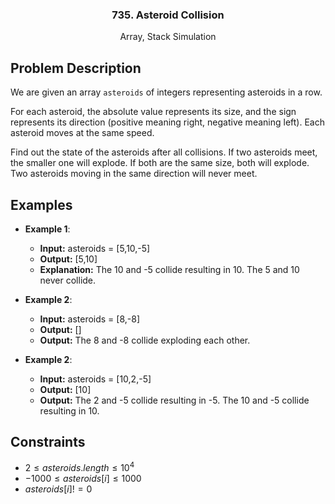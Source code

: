 <p align="center">

  <h3 align="center">735. Asteroid Collision</h3>

  <p align="center">
    Array, Stack Simulation
    <br>
  </p>
</p>

## Problem Description

We are given an array `asteroids` of integers representing asteroids in a row.

For each asteroid, the absolute value represents its size, and the sign represents its direction (positive meaning right, negative meaning left). Each asteroid moves at the same speed.

Find out the state of the asteroids after all collisions. If two asteroids meet, the smaller one will explode. If both are the same size, both will explode. Two asteroids moving in the same direction will never meet.

## Examples

- **Example 1**:

  - **Input:** asteroids = [5,10,-5]
  - **Output:** [5,10]
  - **Explanation:** The 10 and -5 collide resulting in 10. The 5 and 10 never collide.

- **Example 2**:

  - **Input:** asteroids = [8,-8]
  - **Output:** []
  - **Output:** The 8 and -8 collide exploding each other.

- **Example 2**:

  - **Input:** asteroids = [10,2,-5]
  - **Output:** [10]
  - **Output:** The 2 and -5 collide resulting in -5. The 10 and -5 collide resulting in 10.

## Constraints

- $2 \leq asteroids.length \leq 10^4$
- $-1000 \leq asteroids[i] \leq 1000$
- $asteroids[i] != 0$
